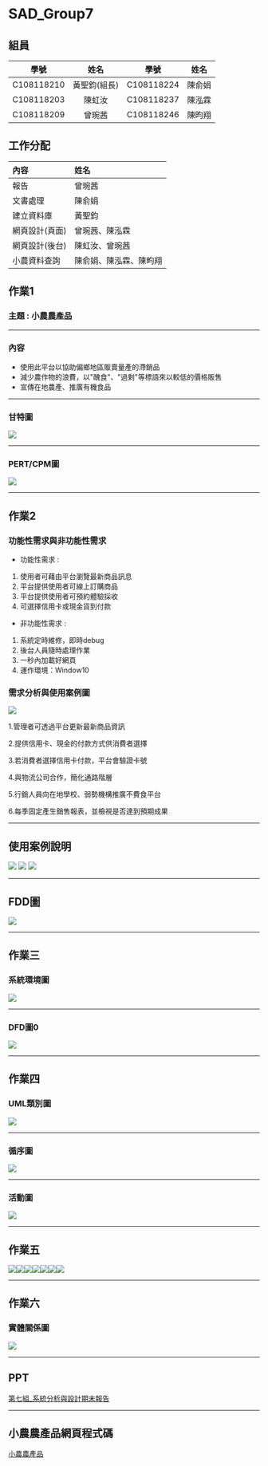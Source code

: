 # SAD_Group7
## 組員
|學號|姓名|學號|姓名|
|:---:|:---:|:---:|:---:|
|C108118210|黃聖鈞(組長)|C108118224|陳俞娟|
|C108118203|陳虹汝|C108118237|陳泓霖|
|C108118209|曾琬茜|C108118246|陳昀翔|
## 工作分配
|內容|姓名|
|:---|:---|
|報告|曾琬茜|
|文書處理|陳俞娟|
|建立資料庫|黃聖鈞|
|網頁設計(頁面)|曾琬茜、陳泓霖|
|網頁設計(後台)|陳虹汝、曾琬茜|
|小農資料查詢|陳俞娟、陳泓霖、陳畇翔|
## 作業1
### 主題 : 小農農產品 
***
### 內容
* 使用此平台以協助偏鄉地區販賣量產的滯銷品
* 減少農作物的浪費，以"醜食"、"過剩"等標語來以較低的價格販售
* 宣傳在地農產、推廣有機食品
***
### 甘特圖
![](甘特圖.png)
***
### PERT/CPM圖
![](PERT&CPM.png)
***
## 作業2
### 功能性需求與非功能性需求
* 功能性需求 :

1. 使用者可藉由平台瀏覽最新商品訊息
1. 平台提供使用者可線上訂購商品
1. 平台提供使用者可預約體驗採收
1. 可選擇信用卡或現金貨到付款

* 非功能性需求 :

1. 系統定時維修，即時debug
1. 後台人員隨時處理作業
1. 一秒內加載好網頁
1. 運作環境：Window10
### 需求分析與使用案例圖
![](usecase.png)

1.管理者可透過平台更新最新商品資訊

2.提供信用卡、現金的付款方式供消費者選擇

3.若消費者選擇信用卡付款，平台會驗證卡號

4.與物流公司合作，簡化通路階層

5.行銷人員向在地學校、弱勢機構推廣不費食平台

6.每季固定產生銷售報表，並檢視是否達到預期成果
***
## 使用案例說明
![](QQQ.jpg)
![](CCC.jpg)
![](PPP.jpg)
***
## FDD圖
![](FDD.png)
***
## 作業三
### 系統環境圖
![](DFD.png)
***
### DFD圖0
![](DFD圖0.png)
***
## 作業四
### UML類別圖
![](UML.png)
***
### 循序圖
![](循序圖.png)
***
### 活動圖
![](活動圖.png)
***
## 作業五
![](首頁.PNG)![](登入畫面.PNG)![](註冊會員畫面.PNG)![](購買畫面.PNG)![](購買棗子畫面.PNG)![](農場預約.PNG)![](農場預約介面.PNG)
***
## 作業六
### 實體關係圖
![](ERD.png)
***
## PPT
[第七組_系統分析與設計期末報告](https://github.com/HungJuu/SAD_Group7/blob/main/%E7%B3%BB%E7%B5%B1%E8%A8%AD%E8%A8%88%E8%88%87%E5%88%86%E6%9E%90%E6%9C%9F%E6%9C%AB%E5%A0%B1%E5%91%8A_%E7%AC%AC%E4%B8%83%E7%B5%84.pptx)
***
## 小農農產品網頁程式碼
[小農農產品](https://github.com/HungJuu/SAD_Group7/blob/main/%E5%B0%8F%E8%BE%B2%E8%BE%B2%E7%94%A2%E5%93%81.zip)
